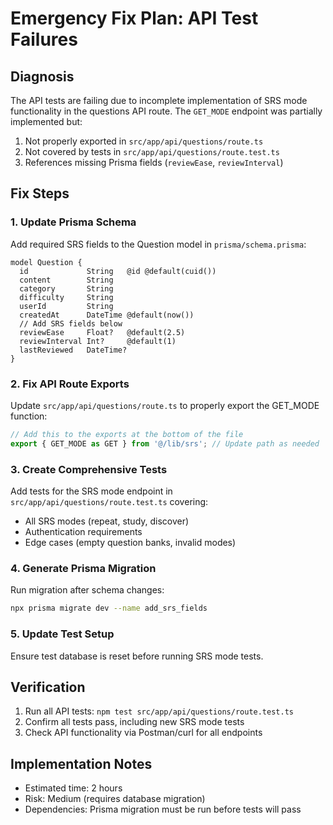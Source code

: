 # Emergency Fix Plan: API Test Failures

## Diagnosis
The API tests are failing due to incomplete implementation of SRS mode functionality in the questions API route. The `GET_MODE` endpoint was partially implemented but:
1. Not properly exported in `src/app/api/questions/route.ts`
2. Not covered by tests in `src/app/api/questions/route.test.ts`
3. References missing Prisma fields (`reviewEase`, `reviewInterval`)

## Fix Steps

### 1. Update Prisma Schema
Add required SRS fields to the Question model in `prisma/schema.prisma`:

```prisma
model Question {
  id             String   @id @default(cuid())
  content        String
  category       String
  difficulty     String
  userId         String
  createdAt      DateTime @default(now())
  // Add SRS fields below
  reviewEase     Float?   @default(2.5)
  reviewInterval Int?     @default(1)
  lastReviewed   DateTime?
}
```

### 2. Fix API Route Exports
Update `src/app/api/questions/route.ts` to properly export the GET_MODE function:

```typescript
// Add this to the exports at the bottom of the file
export { GET_MODE as GET } from '@/lib/srs'; // Update path as needed
```

### 3. Create Comprehensive Tests
Add tests for the SRS mode endpoint in `src/app/api/questions/route.test.ts` covering:
- All SRS modes (repeat, study, discover)
- Authentication requirements
- Edge cases (empty question banks, invalid modes)

### 4. Generate Prisma Migration
Run migration after schema changes:
```bash
npx prisma migrate dev --name add_srs_fields
```

### 5. Update Test Setup
Ensure test database is reset before running SRS mode tests.

## Verification
1. Run all API tests: `npm test src/app/api/questions/route.test.ts`
2. Confirm all tests pass, including new SRS mode tests
3. Check API functionality via Postman/curl for all endpoints

## Implementation Notes
- Estimated time: 2 hours
- Risk: Medium (requires database migration)
- Dependencies: Prisma migration must be run before tests will pass